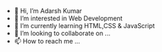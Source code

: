 - 👋 Hi, I’m Adarsh Kumar
- 👀 I’m interested in Web Development
- 🌱 I’m currently learning HTML,CSS & JavaScript
- 💞️ I’m looking to collaborate on ...
- 📫 How to reach me ...

<!---
whoadarshkumar/whoadarshkumar is a ✨ special ✨ repository because its `README.md` (this file) appears on your GitHub profile.
You can click the Preview link to take a look at your changes.
--->

